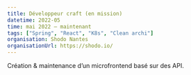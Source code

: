 ```yaml
---
title: Développeur craft (en mission)
datetime: 2022-05
time: mai 2022 — maintenant
tags: ["Spring", "React", "K8s", "Clean archi"]
organisation: Shodo Nantes
organisationUrl: https://shodo.io/
---
```


Création & maintenance d’un microfrontend basé sur des API.
